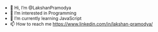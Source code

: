 - 👋 Hi, I’m @LakshanPramodya
- 👀 I’m interested in Programming
- 🌱 I’m currently learning JavaScript
- 📫 How to reach me https://www.linkedin.com/in/lakshan-pramodya/

<!---
LakshanPramodya/LakshanPramodya is a ✨ special ✨ repository because its `README.md` (this file) appears on your GitHub profile.
You can click the Preview link to take a look at your changes.
--->
